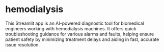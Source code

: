# hemodialysis
This Streamlit app is an AI-powered diagnostic tool for biomedical engineers working with hemodialysis machines. It offers quick troubleshooting guidance for various alarms and faults, helping ensure patient safety by minimizing treatment delays and aiding in fast, accurate issue resolution.
